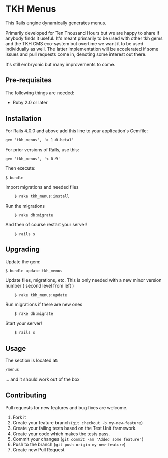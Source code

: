 # TKH Menus

This Rails engine dynamically generates menus.

Primarily developed for Ten Thousand Hours but we are happy to share if anybody finds it useful. It's meant primarily to be used with other tkh gems and the TKH CMS eco-system but overtime we want it to be used individually as well. The latter implementation will be accelerated if some issues and pull requests come in, denoting some interest out there.

It's still embryonic but many improvements to come.


## Pre-requisites

The following things are needed:

* Ruby 2.0 or later


## Installation

For Rails 4.0.0 and above add this line to your application's Gemfile:

    gem 'tkh_menus', '> 1.0.beta1'

For prior versions of Rails, use this:

    gem 'tkh_menus', '< 0.9'

Then execute:

    $ bundle

Import migrations and needed files

		$ rake tkh_menus:install

Run the migrations

		$ rake db:migrate

And then of course restart your server!

		$ rails s


## Upgrading

Update the gem:

    $ bundle update tkh_menus

Update files, migrations, etc. This is only needed with a new minor version number ( second level from left )

		$ rake tkh_menus:update

Run migrations if there are new ones

		$ rake db:migrate

Start your server!

		$ rails s


## Usage


The section is located at:

    /menus

... and it should work out of the box


## Contributing

Pull requests for new features and bug fixes are welcome.

1. Fork it
2. Create your feature branch (`git checkout -b my-new-feature`)
3. Create your failing tests based on the Test Unit framework.
4. Create your code which makes the tests pass.
5. Commit your changes (`git commit -am 'Added some feature'`)
6. Push to the branch (`git push origin my-new-feature`)
7. Create new Pull Request
